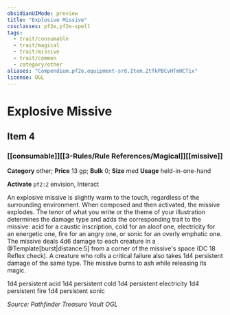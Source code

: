 ```yaml
---
obsidianUIMode: preview
title: "Explosive Missive"
cssclasses: pf2e,pf2e-spell
tags:
  - trait/consumable
  - trait/magical
  - trait/missive
  - trait/common
  - category/other
aliases: "Compendium.pf2e.equipment-srd.Item.ZtfkPBCvHTmHCTix"
license: OGL
---
```

# Explosive Missive
## Item 4
### [[consumable]][[3-Rules/Rule References/Magical]][[missive]]

**Category** other; 
**Price** 13 gp; 
**Bulk** 0; **Size** med
**Usage** held-in-one-hand

**Activate** `pf2:2` envision, Interact

An explosive missive is slightly warm to the touch, regardless of the surrounding environment. When composed and then activated, the missive explodes. The tenor of what you write or the theme of your illustration determines the damage type and adds the corresponding trait to the missive: acid for a caustic inscription, cold for an aloof one, electricity for an energetic one, fire for an angry one, or sonic for an overly emphatic one. The missive deals 4d6 damage to each creature in a @Template\[burst|distance:5\] from a corner of the missive's space (DC 18 Reflex check). A creature who rolls a critical failure also takes 1d4 persistent damage of the same type. The missive burns to ash while releasing its magic.

1d4 persistent acid 1d4 persistent cold 1d4 persistent electricity 1d4 persistent fire 1d4 persistent sonic

*Source: Pathfinder Treasure Vault*
*OGL*